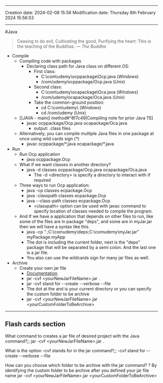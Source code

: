 
----
Creation date: 2024-02-08 15:56
Modification date: Thursday 8th February 2024 15:56:53

----

#Java 

> Ceasing to do evil, Cultivating the good, Purifying the heart: This is the teaching of the Buddhas.
> — <cite>The Buddha</cite>
> 
- Compile
	- Compiling code with packages
		- Declaring class path for Java class on different OS: 
			- First class:
				- C:\\com\\udemy\\ocppackage\Ocp.java (*Windows*)
				- \/com\/udemy\/ocppackage\/Ocp.java (*Unix*)
			- Second class: 
				- C:\\com\\udemy\\ocapackage\Oca.java (*Windows*)
				- \/com\/udemy\/ocapackage\/Oca.java (*Unix*)
			- Take the common-ground position:
				- cd C:\\com\\udemy\\ (*Windows*)
				- cd  \/com\/udemy (*Unix*)
	- [[JAVA - main() method#^8f7c49|Compiling note for prior Java 11]]
		- javac ocppackage/Ocp.java ocapackage/Oca.java
			- output: .class files
	- Alternatively, you can compile multiple Java files in one package at once using wild cards sign (*\**)
		- javac ocppackage/\*.java ocapackage/\*.java
- Run
	- Run Ocp application
		- java ocppackage.Ocp
	- What if we want classes in another directory?
		- java -d classes ocppackage/Ocp.java ocapackage/Oca.java
			- The -d \<directory\> is specify a directory to interact with if required
	- Three ways to run Ocp application:
		- java -cp classes ecpackage.Ocp
		- java -classpath classes ecpackage.Ocp
		- java --class-path classes ecpackage.Ocp
			- \<classpath\>  option can be used with javac command to specify location of classes needed to compile the program.
	- And If we have a application that depends on other files to run, like some of the files are in package "deps", and some are in myJar.jar then we will have a syntax like this.
		- java -cp ".;C:\comudemy\deps;C:\comudemy\myJar.jar" myPackage.myApp
		- The dot is including the current folder, next is the "deps" package that will be separated by a semi colon. And the last one is a jar file.
		- You also can use the wildcards sign for many jar files as well.
- Archive
	-  Create your own jar file
		- [Documentation](https://docs.oracle.com/javase/tutorial/deployment/jar/view.html).
		- jar -cvf \<yourNewJarFileName\>.jar . 
		- jar -cvf stand for --create --verbose --file 
		- The dot at the and is your current directory or you can specify the custom folder to be archive
		- jar -cvf \<yourNewJarFileName\>.jar  \<yourCustomFolderToBeArchive\> 



---
## Flash cards section

What command to creates a jar file of desired project with the Java command?;; jar -cvf \<yourNewJarFileName\>.jar .
<!--SR:!2024-04-12,2,250-->

What is the option -cvf stands for in the jar command?;; -cvf stand for --create --verbose --file
<!--SR:!2024-04-12,2,252-->

How can you choose which folder to be archive with the jar command?
?
By identifying the custom folder to be archive after you defined your jar file name
jar -cvf \<yourNewJarFileName\>.jar  \<yourCustomFolderToBeArchive\>
<!--SR:!2024-04-12,2,252--> 

